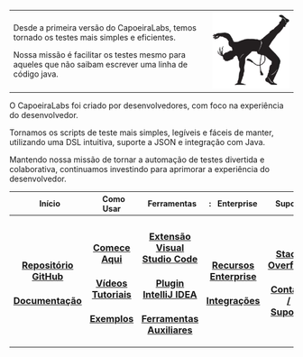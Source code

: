 <table>
    <tr>
        <td>
            <p>
                Desde a primeira versão do CapoeiraLabs, temos tornado os testes mais simples e eficientes.
            </p>
            <p>
                Nossa missão é facilitar os testes mesmo para aqueles que não saibam escrever uma linha de código java.
            </p>
        </td>
        <td width="30%">
            <a href="https://github.com/CapoeiraLabs/">
                <picture>
                    <source media="(prefers-color-scheme: dark)"
                        srcset="https://raw.githubusercontent.com/CapoeiraLabs/.github/main/profile/capoeiralabs-logo-dark.png">
                    <img src="https://raw.githubusercontent.com/CapoeiraLabs/.github/main/profile/capoeiralabs-logo.png" />
                </picture>
            </a>
        </td>
    </tr>
</table>

<p>
    O CapoeiraLabs foi criado por desenvolvedores, com foco na experiência do desenvolvedor. 

 </div>

 Tornamos os scripts de teste mais simples, legíveis e fáceis de manter, utilizando uma DSL intuitiva, suporte a JSON e integração com Java.
    </div>

</p>

<di>
    Mantendo nossa missão de tornar a automação de testes divertida e colaborativa, continuamos investindo para aprimorar a experiência do desenvolvedor.
</div>

<table>
    <tr>
        <th width="16%"> &nbsp; Início</th>
        <th width="16%"> &nbsp; Como Usar</th>
        <th width="16%"> &nbsp; Ferramentas</th>
        <th width="16%">: &nbsp; Enterprise</th>     
        <th width="16%"> &nbsp; Suporte</th>
        <th> &nbsp; Siga-nos</th>
    </tr>
    <tr>
        <th>
            <h3>
                <a href="https://github.com/CapoeiraLabs/">Repositório GitHub</a>
            </h3>            
            <h3>
                <a href="https://github.com/CapoeiraLabs/Capoeira/wiki">Documentação</a>
            </h3>            
        </th>
        <th>
            <h3>
                <a href="https://github.com/CapoeiraLabs/Capoeira/wiki/Getting-Started">Comece Aqui</a>
            </h3>
            <h3>
                <a href="https://www.youtube.com/playlist?list=PLCapoeiraLabsVideos">Vídeos Tutoriais</a>
            </h3>         
            <h3>
                <a href="https://github.com/CapoeiraLabs/Capoeira-examples">Exemplos</a>
            </h3>
        </th>            
        <th>
            <h3>
                <a href="https://github.com/CapoeiraLabs/Capoeira/vscode-extension">Extensão Visual Studio Code</a>
            </h3>
            <h3>
                <a href="https://github.com/CapoeiraLabs/Capoeira/intellij-plugin">Plugin IntelliJ IDEA</a>
            </h3>
            <h3>
                <a href="https://github.com/CapoeiraLabs/Capoeira/tools">Ferramentas Auxiliares</a>
            </h3>            
        </th>      
        <th>
            <h3>
                <a href="https://github.com/CapoeiraLabs/Capoeira/wiki/Enterprise-Features">Recursos Enterprise</a>
            </h3>        
            <h3>
                <a href="https://github.com/CapoeiraLabs/Capoeira/wiki/Integrations">Integrações</a>
            </h3>
        </th>
        <th>
            <h3>
                <a href="https://stackoverflow.com/questions/tagged/capoeiralabs">Stack Overflow</a>
            </h3>   
            <h3>
                <a href="https://github.com/CapoeiraLabs/Capoeira/issues">Contato / Suporte</a>
            </h3> 
        </th>
        <th>
            <h3>
                <a href="https://www.linkedin.com/company/capoeiralabs">LinkedIn</a>
            </h3>  
            <h3>
                <a href="https://twitter.com/capoeiralabz">Twitter</a>
            </h3>   
            <h3>
                <a href="https://www.youtube.com/@capoeiralabz">YouTube</a>
            </h3> 
        </th>
    </tr>
</table>
